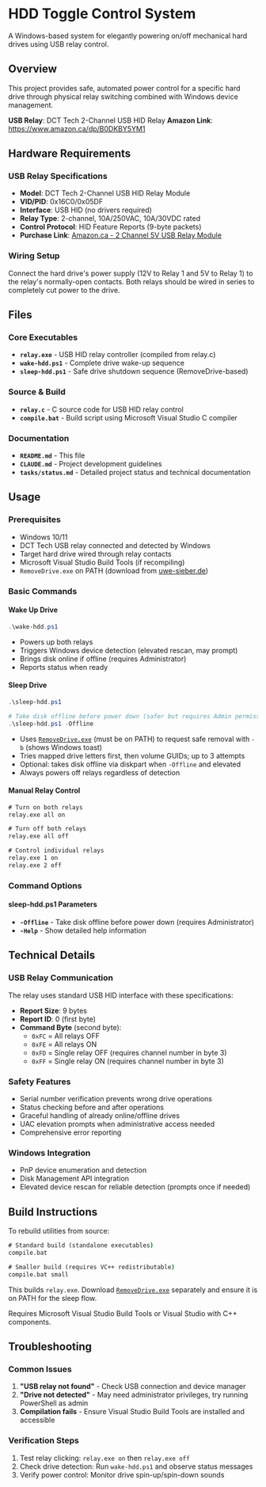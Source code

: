 # HDD Toggle Control System

A Windows-based system for elegantly powering on/off mechanical hard drives using USB relay control.

## Overview

This project provides safe, automated power control for a specific hard drive through physical relay switching combined with Windows device management.

**USB Relay**: DCT Tech 2-Channel USB HID Relay
**Amazon Link**: https://www.amazon.ca/dp/B0DKBY5YM1

## Hardware Requirements

### USB Relay Specifications
- **Model**: DCT Tech 2-Channel USB HID Relay Module
- **VID/PID**: 0x16C0/0x05DF
- **Interface**: USB HID (no drivers required)
- **Relay Type**: 2-channel, 10A/250VAC, 10A/30VDC rated
- **Control Protocol**: HID Feature Reports (9-byte packets)
- **Purchase Link**: [Amazon.ca - 2 Channel 5V USB Relay Module](https://www.amazon.ca/dp/B0DKBY5YM1)

### Wiring Setup
Connect the hard drive's power supply (12V to Relay 1 and 5V to Relay 1) to the relay's normally-open contacts. Both relays should be wired in series to completely cut power to the drive.

## Files

### Core Executables
- **`relay.exe`** - USB HID relay controller (compiled from relay.c)
- **`wake-hdd.ps1`** - Complete drive wake-up sequence
- **`sleep-hdd.ps1`** - Safe drive shutdown sequence (RemoveDrive-based)

### Source & Build
- **`relay.c`** - C source code for USB HID relay control
- **`compile.bat`** - Build script using Microsoft Visual Studio C compiler

### Documentation
- **`README.md`** - This file
- **`CLAUDE.md`** - Project development guidelines
- **`tasks/status.md`** - Detailed project status and technical documentation

## Usage

### Prerequisites
- Windows 10/11
- DCT Tech USB relay connected and detected by Windows
- Target hard drive wired through relay contacts
- Microsoft Visual Studio Build Tools (if recompiling)
- `RemoveDrive.exe` on PATH (download from [uwe-sieber.de](https://www.uwe-sieber.de/drivetools_e.html))

### Basic Commands

#### Wake Up Drive
```powershell
.\wake-hdd.ps1
```
- Powers up both relays
- Triggers Windows device detection (elevated rescan, may prompt)
- Brings disk online if offline (requires Administrator)
- Reports status when ready

#### Sleep Drive
```powershell
.\sleep-hdd.ps1

# Take disk offline before power down (safer but requires Admin permission)
.\sleep-hdd.ps1 -Offline
```
- Uses [`RemoveDrive.exe`](https://www.uwe-sieber.de/drivetools_e.html) (must be on PATH) to request safe removal with `-b` (shows Windows toast)
- Tries mapped drive letters first, then volume GUIDs; up to 3 attempts
- Optional: takes disk offline via diskpart when `-Offline` and elevated
- Always powers off relays regardless of detection

#### Manual Relay Control
```cmd
# Turn on both relays
relay.exe all on

# Turn off both relays
relay.exe all off

# Control individual relays
relay.exe 1 on
relay.exe 2 off
```

### Command Options

#### sleep-hdd.ps1 Parameters
- **`-Offline`** - Take disk offline before power down (requires Administrator)
- **`-Help`** - Show detailed help information

## Technical Details

### USB Relay Communication
The relay uses standard USB HID interface with these specifications:
- **Report Size**: 9 bytes
- **Report ID**: 0 (first byte)
- **Command Byte** (second byte):
  - `0xFC` = All relays OFF
  - `0xFE` = All relays ON
  - `0xFD` = Single relay OFF (requires channel number in byte 3)
  - `0xFF` = Single relay ON (requires channel number in byte 3)

### Safety Features
- Serial number verification prevents wrong drive operations
- Status checking before and after operations
- Graceful handling of already online/offline drives
- UAC elevation prompts when administrative access needed
- Comprehensive error reporting

### Windows Integration
- PnP device enumeration and detection
- Disk Management API integration
- Elevated device rescan for reliable detection (prompts once if needed)

## Build Instructions

To rebuild utilities from source:

```cmd
# Standard build (standalone executables)
compile.bat

# Smaller build (requires VC++ redistributable)
compile.bat small
```
This builds `relay.exe`. Download [`RemoveDrive.exe`](https://www.uwe-sieber.de/drivetools_e.html) separately and ensure it is on PATH for the sleep flow.

Requires Microsoft Visual Studio Build Tools or Visual Studio with C++ components.

## Troubleshooting

### Common Issues
1. **"USB relay not found"** - Check USB connection and device manager
2. **"Drive not detected"** - May need administrator privileges, try running PowerShell as admin
3. **Compilation fails** - Ensure Visual Studio Build Tools are installed and accessible

### Verification Steps
1. Test relay clicking: `relay.exe on` then `relay.exe off`
2. Check drive detection: Run `wake-hdd.ps1` and observe status messages
3. Verify power control: Monitor drive spin-up/spin-down sounds
